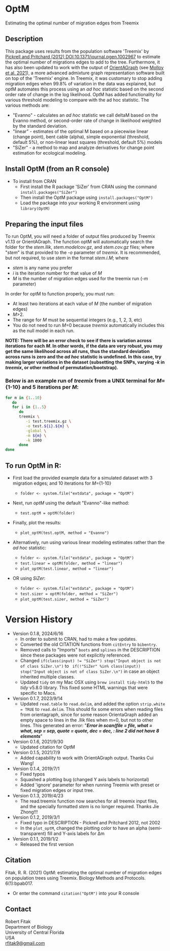 # OptM

Estimating the optimal number of migration edges from Treemix

## Description
This package uses results from the population software 'Treemix' by [Pickrell and Pritchard (2012) DOI:10.1371/journal.pgen.1002967](https://doi.org/10.1371/journal.pgen.1002967) to estimate the optimal number of migrations edges to add to the tree. Furthermore, it has also been updated to work with the output of [OrientAGraph](https://github.com/sriramlab/OrientAGraph) (see [Molloy et al. 2021](https://doi.org/10.1101/2021.02.02.429467)), a more advanced admixture graph representation software built on top of the 'Treemix' engine. In Treemix, it was customary to stop adding migration edges when 99.8\% of variation in the data was explained, but optM automates this process using an _ad hoc_ statistic based on the second order rate of change in the log likelihood.  OptM has added functionality for various threshold modeling to compare with the ad hoc statistic.  The various methods are:

- "Evanno" - calculates an _ad hoc_ statistic we call deltaM based on the Evanno method, or second-order rate of change in likelihood weighted by the standard deviation.
- "linear" - estimates of the optimal M based on a piecewise linear (change point), bent cable (alpha), simple exponential (threshold, default 5\%), or non-linear least squares (threshold, default 5\%) models
- "SiZer" - a method to map and analyze derivatives for change point estimation for ecological modeling.


## Install OptM (from an R console)
- To install from CRAN
  * First install the R package 'SiZer' from CRAN using the command `install.packages("SiZer")`
  * Then install the OptM package using `install.packages("OptM")`
  * Load the package into your working R environment using `library(OptM)`

## Preparing the input files
To run OptM, you will need a folder of output files produced by Treemix v1.13 or OrientAGraph.  The function optM will automatically search the folder for the _stem.llik_, _stem.modelcov.gz_, and _stem.cov.gz_ files; where "_stem_" is that provided to the _-o_ parameter of _treemix_.  It is recommended, but not required, to use _stem_ in the format _stem_\._i_\._M_; where

- _stem_ is any name you prefer
- _i_ is the iteration number for that value of _M_
- _M_ is the number of migration edges used for the treemix run (_-m_ parameter)

In order for optM to function properly, you must run:

- At least two iterations at each value of _M_ (the number of migration edges)
- _M_>2.
- The range for _M_ must be sequential integers (e.g., 1, 2, 3, etc)
- You do not need to run _M_=0 because _treemix_ automatically includes this as the null model in each run.

**NOTE:  There will be an error check to see if there is variation across iterations for each _M_.  In other words, if the data are very robust, you may get the same likelihood across all runs, thus the standard deviation across runs is zero and the _ad hoc_ statistic is undefined.  In this case, try making larger variations in the dataset (subsetting the SNPs, varying _-k_ in _treemix_, or other method of permutation/bootstrap).**

### Below is an example run of _treemix_ from a UNIX terminal for _M_={1-10} and 5 iterations per _M_:
```bash
for m in {1..10}
   do
   for i in {1..5}
      do
      treemix \
         -i test.treemix.gz \
         -o test.${i}.${m} \
         -global \
         -m ${m} \
         -k 1000
      done 
done
```

## To run OptM in R:
- First load the provided example data for a simulated dataset with 3 migration edges; and 10 iterations for _M_={1-10}
  * `folder <- system.file("extdata", package = "OptM")`
- Next, run _optM_ using the default "Evanno"-like method:
  * `test.optM = optM(folder)`
- Finally, plot the results:
  * `plot_optM(test.optM, method = "Evanno")`
  
- Alternatively, run using various linear modeling estimates rather than the _ad hoc_ statistic:
  * `folder <- system.file("extdata", package = "OptM")`
  * `test.linear = optM(folder, method = "linear")`
  * `plot_optM(test.linear, method = "linear")`

- OR using _SiZer_:
  * `folder <- system.file("extdata", package = "OptM")`
  * `test.sizer = optM(folder, method = "SiZer")`
  * `plot_optM(test.sizer, method = "SiZer")`
  

# Version History
- Version 0.1.8, 2024/6/16
  * In order to submit to CRAN, had to make a few updates.
  * Converted the old CITATION functions from `citEntry` to `bibentry`.
  * Removed calls to "Imports" `boots` and `splines` in the DESCRIPTION since these packages were not explicitly referenced.
  * Changed `if(class(input) != "SiZer") stop("Input object is not of class SiZer.\n")` to ` if(!"SiZer" %in% class(input)) stop("Input object is not of class SiZer.\n")` in case an object inherited multiple classes.
  * Updated `tidy` on my Mac OSX using `brew install tidy-html5` to the *tidy* v5.8.0 library.  This fixed some HTML warnings that were specific to Macs.
- Version 0.1.7, 2023/9/14
  * Updated `read.table` to `read.delim`, and added the option `strip.white = TRUE` to `read.delim`.  This should fix some errors when reading files from orientagraph, since for some reason OrientaGraph added an empty space to lines in the .llik files when m=0, but not to other lines.  This generated an error: "***Error in scan(file = file, what = what, sep = sep, quote = quote, dec = dec, :  line 2 did not have 8 elements***"
- Version 0.1.6, 2021/9/30
  * Updated citation for OptM
- Version 0.1.5, 2021/7/9
  * Added capability to work with OrientAGraph output. Thanks Cui Wang!
- Version 0.1.4, 2019/7/1
  * Fixed typos
  * Squashed a plotting bug (changed Y axis labels to horizontal)
  * Added 'ignore' parameter for when running Treemix with preset or fixed migration edges or input tree.
- Version 0.1.3, 2019/4/23
  * The read.treemix function now searches for all treemix input files, and the specially formatted _stem_ is no longer required.  Thanks Jie Zhong!!!
- Version 0.1.2, 2019/3/1
  * Fixed typo in DESCRIPTION - Pickrell and Pritchard 2012, not 2002
  * In the `plot_optM`, changed the plotting color to have an alpha (semi-transparent) fill and Y-axis labels for Δm
- Version 0.1.1, 2019/1/2
  * Released the first version


## Citation
Fitak, R. R. (2021) OptM: estimating the optimal number of migration edges on population trees using Treemix. Biology Methods and Protocols. 6(1):bpab017.

- Or enter the command `citation("OptM")` into your R console

## Contact
Robert Fitak  
Department of Biology  
University of Central Florida  
USA  
rfitak9@gmail.com  
